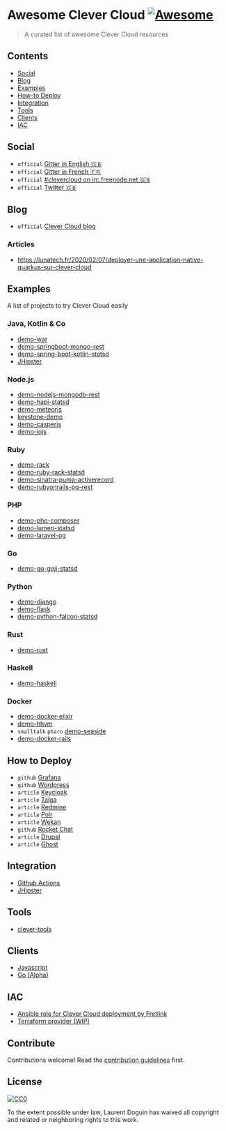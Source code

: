 # Awesome Clever Cloud [![Awesome](https://cdn.rawgit.com/sindresorhus/awesome/d7305f38d29fed78fa85652e3a63e154dd8e8829/media/badge.svg)](https://github.com/sindresorhus/awesome)

> A curated list of awesome Clever Cloud resources

## Contents

- [Social](#social)
- [Blog](#blog)
- [Examples](#examples)
- [How-to Deploy](#deploy)
- [Integration](#integration)
- [Tools](#tools)
- [Clients](#clients)
- [IAC](#iac)

## Social

- `official` [Gitter in English 🇬🇧](https://gitter.im/CleverCloud/chatroom-en)
- `official` [Gitter in French 🇫🇷](https://gitter.im/CleverCloud/chatroom-fr)
- `official` [#clevercloud on irc.freenode.net 🇬🇧](irc://irc.freenode.net:6667/clevercloud)
- `official` [Twitter 🇬🇧](https://twitter.com/clever_cloud)

## Blog

- `official` [Clever Cloud blog](https://www.clever-cloud.com/blog/)

### Articles

- https://lunatech.fr/2020/02/07/deployer-une-application-native-quarkus-sur-clever-cloud


## Examples

A list of projects to try Clever Cloud easily

### Java, Kotlin & Co

- [demo-war](https://github.com/CleverCloud/demo-war)
- [demo-springboot-mongo-rest](https://github.com/CleverCloud/demo-springboot-mongo-rest)
- [demo-spring-boot-kotlin-statsd](https://github.com/CleverCloud/demo-spring-boot-kotlin-statsd)
- [JHipster](https://github.com/clevercloud-jhipster/jhipster-clever-guide)

### Node.js

- [demo-nodejs-mongodb-rest](https://github.com/CleverCloud/demo-nodejs-mongodb-rest)
- [demo-hapi-statsd](https://github.com/CleverCloud/demo-hapi-statsd)
- [demo-meteorjs](https://github.com/CleverCloud/demo-meteorjs)
- [keystone-demo](https://github.com/CleverCloud/keystone-demo)
- [demo-casperjs](https://github.com/CleverCloud/demo-casperjs)
- [demo-iojs](https://github.com/CleverCloud/demo-iojs)

### Ruby

- [demo-rack](https://github.com/CleverCloud/demo-rack)
- [demo-ruby-rack-statsd](https://github.com/CleverCloud/demo-ruby-rack-statsd)
- [demo-sinatra-puma-activerecord](https://github.com/CleverCloud/demo-sinatra-puma-activerecord)
- [demo-rubyonrails-pg-rest](https://github.com/CleverCloud/demo-rubyonrails-pg-rest)

### PHP

- [demo-php-composer](https://github.com/CleverCloud/demo-php-composer)
- [demo-lumen-statsd](https://github.com/CleverCloud/demo-lumen-statsd)
- [demo-laravel-pg](https://github.com/CleverCloud/demo-laravel-pg)

### Go

- [demo-go-goji-statsd](https://github.com/CleverCloud/demo-go-goji-statsd)

### Python

- [demo-django](https://github.com/CleverCloud/demo-django)
- [demo-flask](https://github.com/CleverCloud/demo-flask)
- [demo-python-falcon-statsd](https://github.com/CleverCloud/demo-python-falcon-statsd)

### Rust

- [demo-rust](https://github.com/CleverCloud/demo-rust)

### Haskell

- [demo-haskell](https://github.com/CleverCloud/demo-haskell)

### Docker

- [demo-docker-elixir](https://github.com/CleverCloud/demo-docker-elixir)
- [demo-hhvm](https://github.com/CleverCloud/demo-hhvm)
- `smalltalk` `pharo` [demo-seaside](https://github.com/CleverCloud/demo-seaside)
- [demo-docker-rails](https://github.com/CleverCloud/demo-docker-rails)


## How to Deploy

- `github` [Grafana](https://github.com/CleverCloud/deploy-grafana)
- `github` [Wordpress](https://github.com/zileo-net/clevercloud-wordpress)
- `article` [Keycloak](https://www.clever-cloud.com/blog/features/2017/11/10/1fdba-docker/)
- `article` [Taïga](https://www.clever-cloud.com/blog/features/2017/10/10/1fdba-django-taiga/)
- `article` [Redmine](https://www.clever-cloud.com/blog/features/2017/10/11/1fdba-rails-redmine/)
- `article` [Polr](https://www.clever-cloud.com/blog/features/2017/10/18/1fdba-laravel-polr/)
- `article` [Wekan](https://www.clever-cloud.com/blog/features/2017/10/20/1fdba-meteor/)
- `github` [Rocket Chat](https://github.com/CleverCloud/demo-rocket-chat)
- `article` [Drupal](https://gastaud.io/article/drupal-clever-cloud/)
- `article` [Ghost](https://blog.welcomattic.com/blog/2019-04-09-how-to-deploy-ghost-to-clevercloud/)

## Integration

 - [Github Actions](https://github.com/47ng/actions-clever-cloud)
 - [JHipster](https://github.com/CleverCloud/generator-jhipster-clevercloud)

## Tools

- [clever-tools](https://github.com/CleverCloud/clever-tools)

## Clients

- [Javascript](https://github.com/CleverCloud/clever-client.js)
- [Go (Alpha)](https://github.com/CleverCloud/clevercloud-go)

## IAC

 - [Ansible role for Clever Cloud deployment by Fretlink](https://github.com/fretlink/ansible-clever)
 - [Terraform provider (WIP)](https://github.com/CleverCloud/terraform-provider-clevercloud)

## Contribute

Contributions welcome! Read the [contribution guidelines](contributing.md) first.

## License

[![CC0](http://mirrors.creativecommons.org/presskit/buttons/88x31/svg/cc-zero.svg)](http://creativecommons.org/publicdomain/zero/1.0)

To the extent possible under law, Laurent Doguin has waived all copyright and
related or neighboring rights to this work.
